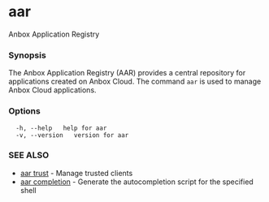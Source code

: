 # aar

Anbox Application Registry

### Synopsis

The Anbox Application Registry (AAR) provides a central repository for applications created on Anbox Cloud. The command `aar` is used to manage Anbox Cloud applications.

### Options

```
  -h, --help   help for aar
  -v, --version   version for aar
```

### SEE ALSO

* [aar trust](aar_trust.md)	 - Manage trusted clients
* [aar completion](aar_completion.md) - Generate the autocompletion script for the specified shell
